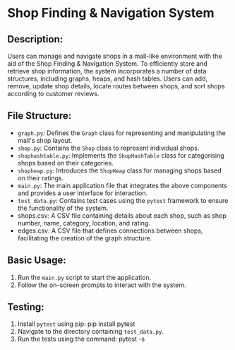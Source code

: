 # Shop Finding & Navigation System

## Description:
Users can manage and navigate shops in a mall-like environment with the aid of the Shop Finding & Navigation System. To efficiently store and retrieve shop information, the system incorporates a number of data structures, including graphs, heaps, and hash tables. Users can add, remove, update shop details, locate routes between shops, and sort shops according to customer reviews.

## File Structure:
- `graph.py`: Defines the `Graph` class for representing and manipulating the mall's shop layout.
- `shop.py`: Contains the `Shop` class to represent individual shops.
- `shophashtable.py`: Implements the `ShopHashTable` class for categorising shops based on their categories.
- `shopheap.py`: Introduces the `ShopHeap` class for managing shops based on their ratings.
- `main.py`: The main application file that integrates the above components and provides a user interface for interaction.
- `test_data.py`: Contains test cases using the `pytest` framework to ensure the functionality of the system.
- shops.csv: A CSV file containing details about each shop, such as shop number, name, category, location, and rating.
- edges.csv: A CSV file that defines connections between shops, facilitating the creation of the graph structure.

## Basic Usage:
1. Run the `main.py` script to start the application.
2. Follow the on-screen prompts to interact with the system.

## Testing:
1. Install `pytest` using pip: pip install pytest
2. Navigate to the directory containing `test_data.py`.
3. Run the tests using the command: pytest -s 
